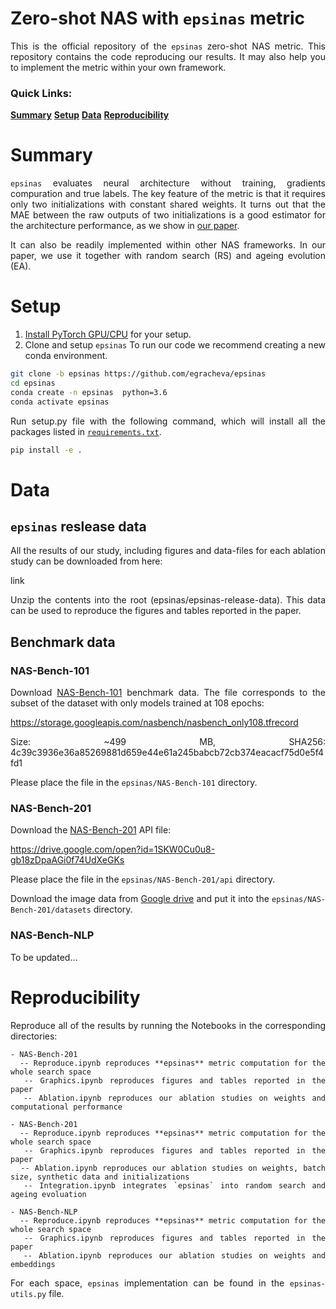 # Zero-shot NAS with `epsinas` metric

<div align=justify>

This is the official repository of the `epsinas` zero-shot NAS metric.
This repository contains the code reproducing our results. It may also help you to implement the metric within your own framework.

<h3> Quick Links: </h3>

[**Summary**](#summary)
[**Setup**](#setup)
[**Data**](#data)
[**Reproducibility**](#reproducibility)

# Summary

`epsinas` evaluates neural architecture without training, gradients compuration and true labels. The key feature of the metric is that it requires only two initializations with constant shared weights. It turns out that the MAE between the raw outputs of two initializations is a good estimator for the architecture performance, as we show in [our paper](https://arxiv.org/abs/2302.04406).

It can also be readily implemented within other NAS frameworks. In our paper, we use it together with random search (RS) and ageing evolution (EA).

# Setup
1. [Install PyTorch GPU/CPU](https://pytorch.org/get-started/locally/) for your setup.
2. Clone and setup `epsinas`
To run our code we recommend creating a new conda environment. 

```bash
git clone -b epsinas https://github.com/egracheva/epsinas
cd epsinas
conda create -n epsinas  python=3.6
conda activate epsinas
```

Run setup.py file with the following command, which will install all the packages listed in [`requirements.txt`](requirements.txt).
```bash
pip install -e .
```

# Data

## `epsinas` reslease data

All the results of our study, including figures and data-files for each ablation study can be downloaded from here:

link

Unzip the contents into the root (epsinas/epsinas-release-data). This data can be used to reproduce the figures and tables reported in the paper.

## Benchmark data

### NAS-Bench-101

Download [NAS-Bench-101](https://github.com/google-research/nasbench) benchmark data. The file corresponds to the subset of the dataset with only models trained at 108 epochs:

https://storage.googleapis.com/nasbench/nasbench_only108.tfrecord

Size: ~499 MB, SHA256: 4c39c3936e36a85269881d659e44e61a245babcb72cb374eacacf75d0e5f4fd1

Please place the file in the `epsinas/NAS-Bench-101` directory.

### NAS-Bench-201

Download the [NAS-Bench-201](https://github.com/D-X-Y/NAS-Bench-201) API file:

https://drive.google.com/open?id=1SKW0Cu0u8-gb18zDpaAGi0f74UdXeGKs


Please place the file in the `epsinas/NAS-Bench-201/api` directory.

Download the image data from [Google drive](https://drive.google.com/drive/folders/1L0Lzq8rWpZLPfiQGd6QR8q5xLV88emU7) and put it into the `epsinas/NAS-Bench-201/datasets` directory.

### NAS-Bench-NLP
To be updated...

# Reproducibility

Reproduce all of the results by running the Notebooks in the corresponding directories:

```
- NAS-Bench-201
  -- Reproduce.ipynb reproduces **epsinas** metric computation for the whole search space
  -- Graphics.ipynb reproduces figures and tables reported in the paper
  -- Ablation.ipynb reproduces our ablation studies on weights and computational performance

- NAS-Bench-201
  -- Reproduce.ipynb reproduces **epsinas** metric computation for the whole search space
  -- Graphics.ipynb reproduces figures and tables reported in the paper
  -- Ablation.ipynb reproduces our ablation studies on weights, batch size, synthetic data and initializations
  -- Integration.ipynb integrates `epsinas` into random search and ageing evoluation

- NAS-Bench-NLP
  -- Reproduce.ipynb reproduces **epsinas** metric computation for the whole search space
  -- Graphics.ipynb reproduces figures and tables reported in the paper
  -- Ablation.ipynb reproduces our ablation studies on weights and embeddings
```

For each space, `epsinas` implementation can be found in the `epsinas-utils.py` file.
